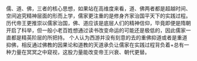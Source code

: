 儒、道、佛，三者的核心思想，如果站在高维度来看，道、佛两者都是超越时间、空间追究精神层面的形而上学，儒家更注重的是修身齐家治国平天下的实践过程。
历代帝王更推崇以儒家治国，佛、道应该是底层人们的精神信仰，毕竟即便是隋朝开启了科举，但一般小老百姓想通过读书改变命运的可能还是极低的，因此儒家一直都是精英阶层的所把持。
个人认为西游并没有刻意的去的重佛抑道或者是重道抑佛，相反通过佛教的因果论和道教的天道承负让儒家在实践过程背负着+总有一种力量在冥冥之中窥视，这股力量能改变帝王兴衰、朝代更替。